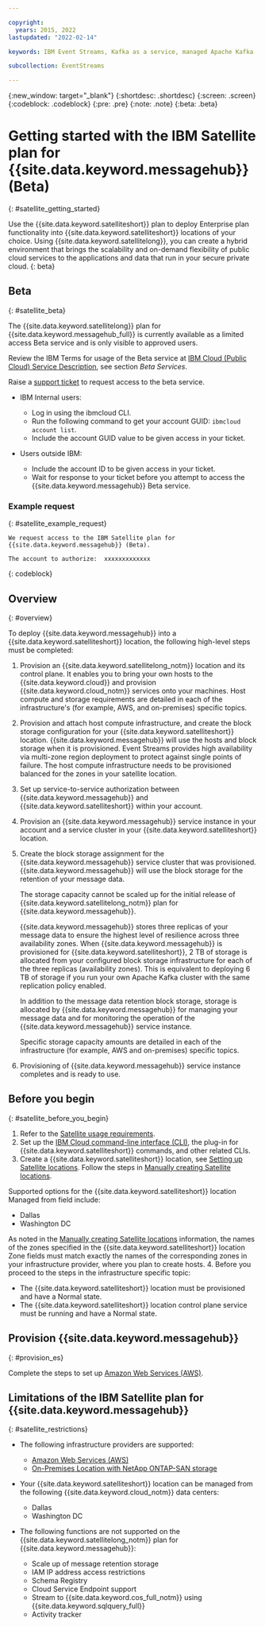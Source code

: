 ```yaml
---

copyright:
  years: 2015, 2022
lastupdated: "2022-02-14"

keywords: IBM Event Streams, Kafka as a service, managed Apache Kafka

subcollection: EventStreams

---
```


{:new_window: target="_blank"}
{:shortdesc: .shortdesc}
{:screen: .screen}
{:codeblock: .codeblock}
{:pre: .pre}
{:note: .note}
{:beta: .beta}


# Getting started with the IBM Satellite plan for {{site.data.keyword.messagehub}} (Beta)
{: #satellite_getting_started}

Use the {{site.data.keyword.satelliteshort}} plan to deploy Enterprise plan functionality into {{site.data.keyword.satelliteshort}} locations of your choice. Using {{site.data.keyword.satellitelong}}, you can create a hybrid environment that brings the scalability and on-demand flexibility of public cloud services to the applications and data that run in your secure private cloud.
{: beta}

## Beta
{: #satellite_beta}

The {{site.data.keyword.satellitelong}} plan for {{site.data.keyword.messagehub_full}} is currently available as a limited access Beta service and is only visible to approved users.

Review the IBM Terms for usage of the Beta service at [IBM Cloud (Public Cloud) Service Description](https://www.ibm.com/support/customer/csol/terms?id=i126-6605&lc=en#detail-document), see section *Beta Services*.

Raise a [support ticket](/docs/get-support?topic=get-support-open-case&interface=ui#creating-support-case) to request access to the beta service.

- IBM Internal users:
  - Log in using the ibmcloud CLI.
  - Run the following command to get your account GUID: `ibmcloud account list`.
  - Include the account GUID value to be given access in your ticket.
  
- Users outside IBM:
  - Include the account ID to be given access in your ticket.
  - Wait for response to your ticket before you attempt to access the {{site.data.keyword.messagehub}} Beta service.

### Example request
{: #satellite_example_request}

```
We request access to the IBM Satellite plan for {{site.data.keyword.messagehub}} (Beta).

The account to authorize:  xxxxxxxxxxxxx
```
{: codeblock}

## Overview
{: #overview}

To deploy {{site.data.keyword.messagehub}} into a {{site.data.keyword.satelliteshort}} location, the following high-level steps must be completed:

1. Provision an {{site.data.keyword.satellitelong_notm}} location and its control plane. It enables you to bring your own hosts to the {{site.data.keyword.cloud}} and provision {{site.data.keyword.cloud_notm}} services onto your machines. Host compute and storage requirements are detailed in each of the infrastructure's (for example, AWS, and on-premises) specific topics.

2. Provision and attach host compute infrastructure, and create the block storage configuration for your {{site.data.keyword.satelliteshort}} location. {{site.data.keyword.messagehub}} will use the hosts and block storage when it is provisioned.  Event Streams provides high availability via multi-zone region deployment to protect against single points of failure.  The host compute infrastructure needs to be provisioned balanced for the zones in your satellite location.

3. Set up service-to-service authorization between {{site.data.keyword.messagehub}} and {{site.data.keyword.satelliteshort}} within your account.

4. Provision an {{site.data.keyword.messagehub}} service instance in your account and a service cluster in your {{site.data.keyword.satelliteshort}} location.

5. Create the block storage assignment for the {{site.data.keyword.messagehub}} service cluster that was provisioned. 
{{site.data.keyword.messagehub}} will use the block storage for the retention of your message data.

    The storage capacity cannot be scaled up for the initial release of {{site.data.keyword.satellitelong_notm}} plan for {{site.data.keyword.messagehub}}.

    {{site.data.keyword.messagehub}} stores three replicas of your message data to ensure the highest level of resilience across three availability zones. When {{site.data.keyword.messagehub}} is provisioned for {{site.data.keyword.satelliteshort}}, 2 TB of storage is allocated from your configured block storage infrastructure for each of the three replicas (availability zones). This is equivalent to deploying 6 TB of storage if you run your own Apache Kafka cluster with the same replication policy enabled.

    In addition to the message data retention block storage, storage is allocated by {{site.data.keyword.messagehub}} for managing your message data and for monitoring the operation of the {{site.data.keyword.messagehub}} service instance.

    Specific storage capacity amounts are detailed in each of the infrastructure (for example, AWS and on-premises) specific topics.

6. Provisioning of {{site.data.keyword.messagehub}} service instance completes and is ready to use.

## Before you begin
{: #satellite_before_you_begin}

1. Refer to the [Satellite usage requirements](https://cloud.ibm.com/docs/satellite?topic=satellite-requirements).
2. Set up the [IBM Cloud command-line interface (CLI)](https://cloud.ibm.com/docs/satellite?topic=satellite-setup-cli), the plug-in for {{site.data.keyword.satelliteshort}} commands, and other related CLIs.
3. Create a {{site.data.keyword.satelliteshort}} location, see [Setting up Satellite locations](/docs/satellite?topic=satellite-locations). Follow the steps in [Manually creating Satellite locations](/docs/satellite?topic=satellite-locations#location-create-manual).

  Supported options for the {{site.data.keyword.satelliteshort}} location Managed from field include:
  
  - Dallas
  - Washington DC
    
  As noted in the [Manually creating Satellite locations](/docs/satellite?topic=satellite-locations#location-create-manual) information, the names of the zones specified in the {{site.data.keyword.satelliteshort}} location Zone fields must match exactly the names of the corresponding zones in your infrastructure provider, where you plan to create hosts.
4. Before you proceed to the steps in the infrastructure specific topic:

  - The {{site.data.keyword.satelliteshort}} location must be provisioned and have a Normal state.
  - The {{site.data.keyword.satelliteshort}} location control plane service must be running and have a Normal state.


## Provision {{site.data.keyword.messagehub}}
{: #provision_es}

Complete the steps to set up [Amazon Web Services (AWS)](/docs/EventStreams?topic=EventStreams-setting-up-amazon-web-services-location).

## Limitations of the IBM Satellite plan for {{site.data.keyword.messagehub}}
{: #satellite_restrictions}

- The following infrastructure providers are supported:
  - [Amazon Web Services (AWS)](/docs/EventStreams?topic=EventStreams-setting-up-amazon-web-services-location)
  - [On-Premises Location with NetApp ONTAP-SAN storage](/docs/EventStreams?topic=EventStreams-setting-up-on-premises-web-services-location-with-netapp-ontap-san-(21.04)-storage)

- Your {{site.data.keyword.satelliteshort}} location can be managed from the following {{site.data.keyword.cloud_notm}} data centers:

  - Dallas
  - Washington DC

- The following functions are not supported on the {{site.data.keyword.satellitelong_notm}} plan for {{site.data.keyword.messagehub}}:

  - Scale up of message retention storage
  - IAM IP address access restrictions
  - Schema Registry
  - Cloud Service Endpoint support
  - Stream to {{site.data.keyword.cos_full_notm}} using {{site.data.keyword.sqlquery_full}}
  - Activity tracker

